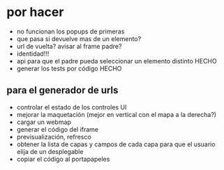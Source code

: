 # por hacer

- no funcionan los popups de primeras
- que pasa si devuelve mas de un elemento?
- url de vuelta? avisar al frame padre?
- identidad!!!
- api para que el padre pueda seleccionar un elemento distinto		HECHO
- generar los tests por código										HECHO

## para el generador de urls

- controlar el estado de los controles UI
- mejorar la maquetación (mejor en vertical con el mapa a la derecha?)
- cargar un webmap
- generar el código del iframe
- previsualización, refresco
- obtener la lista de capas y campos de cada capa para que el usuario elija de un desplegable
- copiar el código al portapapeles
